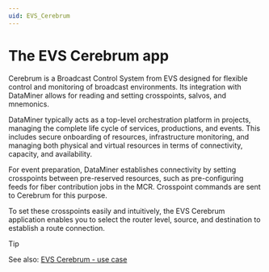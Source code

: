 ```yaml
---
uid: EVS_Cerebrum
---
```


# The EVS Cerebrum app

Cerebrum is a Broadcast Control System from EVS designed for flexible control and monitoring of broadcast environments. Its integration with DataMiner allows for reading and setting crosspoints, salvos, and mnemonics.

DataMiner typically acts as a top-level orchestration platform in projects, managing the complete life cycle of services, productions, and events. This includes secure onboarding of resources, infrastructure monitoring, and managing both physical and virtual resources in terms of connectivity, capacity, and availability.

For event preparation, DataMiner establishes connectivity by setting crosspoints between pre-reserved resources, such as pre-configuring feeds for fiber contribution jobs in the MCR. Crosspoint commands are sent to Cerebrum for this purpose.

To set these crosspoints easily and intuitively, the EVS Cerebrum application enables you to select the router level, source, and destination to establish a route connection.

> [!TIP]
> See also: [EVS Cerebrum - use case](https://community.dataminer.services/use-case/evs-cerebrum-2/)